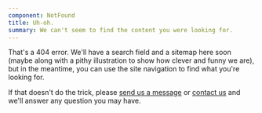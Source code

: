```yaml
---
component: NotFound
title: Uh-oh.
summary: We can't seem to find the content you were looking for.
---
```


That's a 404 error. We'll have a search field and a sitemap here soon (maybe along with a pithy illustration to show how clever and funny we are), but in the meantime, you can use the site navigation to find what you're looking for.

If that doesn't do the trick, please [send us a message](mailto:hello@octopusthink.com) or [contact us](/contact) and we'll answer any question you may have.
